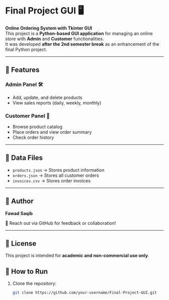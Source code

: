 # Final Project GUI 🖥️

**Online Ordering System with Tkinter GUI**  
This project is a **Python-based GUI application** for managing an online store with **Admin** and **Customer** functionalities.  
It was developed **after the 2nd semester break** as an enhancement of the final Python project.

---

## 🎨 Features

### Admin Panel 🛠️
- Add, update, and delete products  
- View sales reports (daily, weekly, monthly)  

### Customer Panel 👤
- Browse product catalog  
- Place orders and view order summary  
- Check order history  

---

## 📂 Data Files
- `products.json` → Stores product information  
- `orders.json` → Stores all customer orders  
- `invoices.csv` → Stores order invoices  

---

## 📧 Author
**Fawad Saqib**

💬 Reach out via GitHub for feedback or collaboration!  

---

## 📝 License
This project is intended for **academic and non-commercial use only**.


## 🚀 How to Run
1. Clone the repository:  
   ```bash
   git clone https://github.com/your-username/Final-Project-GUI.git

